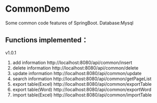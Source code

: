 # CommonDemo

Some common code features of SpringBoot.
Database:Mysql

## Functions implemented：
v1.0.1
1. add information            http://localhost:8080/api/common/insert
2. delete information         http://localhost:8080/api/common/delete
3. update information         http://localhost:8080/api/common/update
4. search information         http://localhost:8080/api/common/getPageList
5. export table(Excel)        http://localhost:8080/api/common/exportTable
6. export table(Word)         http://localhost:8080/api/common/exportWord
7. import table(Excel)        http://localhost:8080/api/common/importTable
